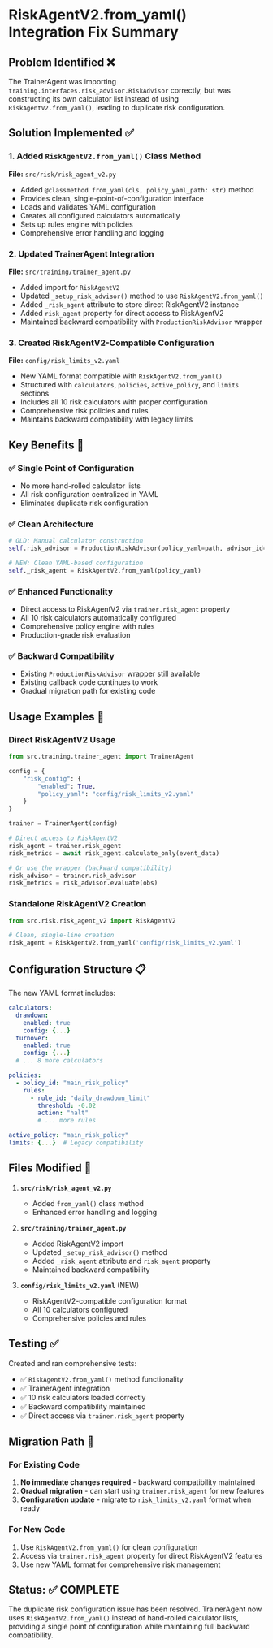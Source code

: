 # RiskAgentV2.from_yaml() Integration Fix Summary

## Problem Identified ❌
The TrainerAgent was importing `training.interfaces.risk_advisor.RiskAdvisor` correctly, but was constructing its own calculator list instead of using `RiskAgentV2.from_yaml()`, leading to duplicate risk configuration.

## Solution Implemented ✅

### 1. Added `RiskAgentV2.from_yaml()` Class Method
**File:** `src/risk/risk_agent_v2.py`
- Added `@classmethod from_yaml(cls, policy_yaml_path: str)` method
- Provides clean, single-point-of-configuration interface
- Loads and validates YAML configuration
- Creates all configured calculators automatically
- Sets up rules engine with policies
- Comprehensive error handling and logging

### 2. Updated TrainerAgent Integration
**File:** `src/training/trainer_agent.py`
- Added import for `RiskAgentV2`
- Updated `_setup_risk_advisor()` method to use `RiskAgentV2.from_yaml()`
- Added `_risk_agent` attribute to store direct RiskAgentV2 instance
- Added `risk_agent` property for direct access to RiskAgentV2
- Maintained backward compatibility with `ProductionRiskAdvisor` wrapper

### 3. Created RiskAgentV2-Compatible Configuration
**File:** `config/risk_limits_v2.yaml`
- New YAML format compatible with `RiskAgentV2.from_yaml()`
- Structured with `calculators`, `policies`, `active_policy`, and `limits` sections
- Includes all 10 risk calculators with proper configuration
- Comprehensive risk policies and rules
- Maintains backward compatibility with legacy limits

## Key Benefits 🎯

### ✅ Single Point of Configuration
- No more hand-rolled calculator lists
- All risk configuration centralized in YAML
- Eliminates duplicate risk configuration

### ✅ Clean Architecture
```python
# OLD: Manual calculator construction
self.risk_advisor = ProductionRiskAdvisor(policy_yaml=path, advisor_id="trainer")

# NEW: Clean YAML-based configuration
self._risk_agent = RiskAgentV2.from_yaml(policy_yaml)
```

### ✅ Enhanced Functionality
- Direct access to RiskAgentV2 via `trainer.risk_agent` property
- All 10 risk calculators automatically configured
- Comprehensive policy engine with rules
- Production-grade risk evaluation

### ✅ Backward Compatibility
- Existing `ProductionRiskAdvisor` wrapper still available
- Existing callback code continues to work
- Gradual migration path for existing code

## Usage Examples 📝

### Direct RiskAgentV2 Usage
```python
from src.training.trainer_agent import TrainerAgent

config = {
    "risk_config": {
        "enabled": True,
        "policy_yaml": "config/risk_limits_v2.yaml"
    }
}

trainer = TrainerAgent(config)

# Direct access to RiskAgentV2
risk_agent = trainer.risk_agent
risk_metrics = await risk_agent.calculate_only(event_data)

# Or use the wrapper (backward compatibility)
risk_advisor = trainer.risk_advisor
risk_metrics = risk_advisor.evaluate(obs)
```

### Standalone RiskAgentV2 Creation
```python
from src.risk.risk_agent_v2 import RiskAgentV2

# Clean, single-line creation
risk_agent = RiskAgentV2.from_yaml('config/risk_limits_v2.yaml')
```

## Configuration Structure 📋

The new YAML format includes:

```yaml
calculators:
  drawdown:
    enabled: true
    config: {...}
  turnover:
    enabled: true
    config: {...}
  # ... 8 more calculators

policies:
  - policy_id: "main_risk_policy"
    rules:
      - rule_id: "daily_drawdown_limit"
        threshold: -0.02
        action: "halt"
        # ... more rules

active_policy: "main_risk_policy"
limits: {...}  # Legacy compatibility
```

## Files Modified 📁

1. **`src/risk/risk_agent_v2.py`**
   - Added `from_yaml()` class method
   - Enhanced error handling and logging

2. **`src/training/trainer_agent.py`**
   - Added RiskAgentV2 import
   - Updated `_setup_risk_advisor()` method
   - Added `_risk_agent` attribute and `risk_agent` property
   - Maintained backward compatibility

3. **`config/risk_limits_v2.yaml`** (NEW)
   - RiskAgentV2-compatible configuration format
   - All 10 calculators configured
   - Comprehensive policies and rules

## Testing ✅

Created and ran comprehensive tests:
- ✅ `RiskAgentV2.from_yaml()` method functionality
- ✅ TrainerAgent integration
- ✅ 10 risk calculators loaded correctly
- ✅ Backward compatibility maintained
- ✅ Direct access via `trainer.risk_agent` property

## Migration Path 🔄

### For Existing Code
1. **No immediate changes required** - backward compatibility maintained
2. **Gradual migration** - can start using `trainer.risk_agent` for new features
3. **Configuration update** - migrate to `risk_limits_v2.yaml` format when ready

### For New Code
1. Use `RiskAgentV2.from_yaml()` for clean configuration
2. Access via `trainer.risk_agent` property for direct RiskAgentV2 features
3. Use new YAML format for comprehensive risk management

## Status: ✅ COMPLETE

The duplicate risk configuration issue has been resolved. TrainerAgent now uses `RiskAgentV2.from_yaml()` instead of hand-rolled calculator lists, providing a single point of configuration while maintaining full backward compatibility.